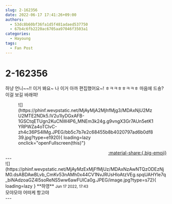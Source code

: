 ```yaml
---
slug: 2-162356
date: 2022-06-17 17:41:26+09:00
authors:
  - 53dc8b60bf36fa1d5f481adaed537750
  - 67b4c6fb2220ac6705aa97046f3503a1
categories:
  - Hayoung
tags:
  - Fan Post
---
```


# 2-162356

<div class="post-container" markdown="1">
<div class="content-container md-sidebar__scrollwrap" markdown="1">

하냥 언니~~!! 이거 봐요~ 나 이거 아까 편집했어요~! ㅎㅋㅋㅎㅎㅋㅋㅎ  마음에 드숑? 이걸 보길 바래여!
<figure markdown="1">
![](https://phinf.wevpstatic.net/MjAyMjA2MjhfMjg3/MDAxNjU2MzU2MTE2NDk5.lV2u1IyDGxAFB-1GSCtqETUgn2KuCNW4P6_MNEm3k24g.g9vngX3Gr7AUn5etK1YRPWZa4oTClvC-zh4c36PS4IMg.JPEG/bb5c7b7e2c68455b8b4020797ad6b0df839.jpg?type=e1920){ loading=lazy onclick="openFullscreen(this)"}
</figure>


</div>
</div>

<div style="text-align: right;" markdown="1">
<a href="https://weverse.io/fromis9/fanpost/2-162356" style="text-align: right;">:material-share:{.big-emoji}</a>
</div>
---

<div class="comments-container md-sidebar__scrollwrap" markdown="1">
<div class="comment" markdown="1">
<div class='id-container' markdown="1">
![](https://phinf.wevpstatic.net/MjAyMzExMjFfMjUz/MDAxNzAwNTQzODEzNjM0.dsABDAwBLvb_CmKv53nAMh0x44CV1NvJRUsHloAtzVEg.spqUAHYle7q_biNAdzoaGZ4l5soReNS5ww6awFUlCa0g.JPEG/image.jpg?type=s72){ loading=lazy }
**<span class="artist">하영</span>** <small>Jun 17 2022, 17:43</small><br>
</div>
<div class='comment-body' markdown="1">
모야모야 어떠케 항고야
</div>
</div>
</div>
---
